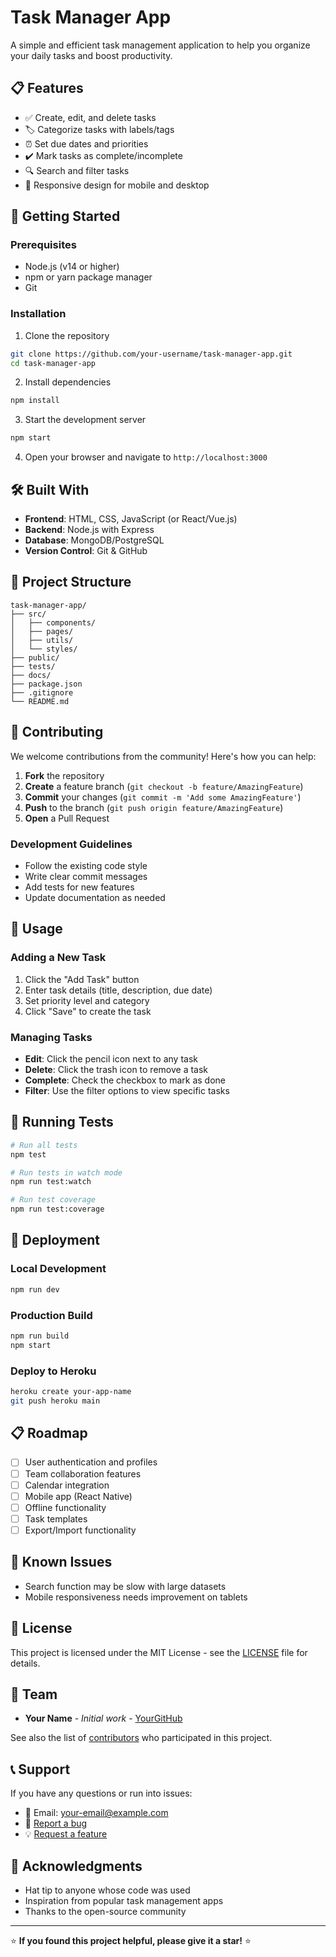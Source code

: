 # Task Manager App

A simple and efficient task management application to help you organize your daily tasks and boost productivity.

## 📋 Features

- ✅ Create, edit, and delete tasks
- 🏷️ Categorize tasks with labels/tags
- ⏰ Set due dates and priorities
- ✔️ Mark tasks as complete/incomplete
- 🔍 Search and filter tasks
- 📱 Responsive design for mobile and desktop

## 🚀 Getting Started

### Prerequisites

- Node.js (v14 or higher)
- npm or yarn package manager
- Git

### Installation

1. Clone the repository
```bash
git clone https://github.com/your-username/task-manager-app.git
cd task-manager-app
```

2. Install dependencies
```bash
npm install
```

3. Start the development server
```bash
npm start
```

4. Open your browser and navigate to `http://localhost:3000`

## 🛠️ Built With

- **Frontend**: HTML, CSS, JavaScript (or React/Vue.js)
- **Backend**: Node.js with Express
- **Database**: MongoDB/PostgreSQL
- **Version Control**: Git & GitHub

## 📁 Project Structure

```
task-manager-app/
├── src/
│   ├── components/
│   ├── pages/
│   ├── utils/
│   └── styles/
├── public/
├── tests/
├── docs/
├── package.json
├── .gitignore
└── README.md
```

## 🤝 Contributing

We welcome contributions from the community! Here's how you can help:

1. **Fork** the repository
2. **Create** a feature branch (`git checkout -b feature/AmazingFeature`)
3. **Commit** your changes (`git commit -m 'Add some AmazingFeature'`)
4. **Push** to the branch (`git push origin feature/AmazingFeature`)
5. **Open** a Pull Request

### Development Guidelines

- Follow the existing code style
- Write clear commit messages
- Add tests for new features
- Update documentation as needed

## 📝 Usage

### Adding a New Task
1. Click the "Add Task" button
2. Enter task details (title, description, due date)
3. Set priority level and category
4. Click "Save" to create the task

### Managing Tasks
- **Edit**: Click the pencil icon next to any task
- **Delete**: Click the trash icon to remove a task
- **Complete**: Check the checkbox to mark as done
- **Filter**: Use the filter options to view specific tasks

## 🧪 Running Tests

```bash
# Run all tests
npm test

# Run tests in watch mode
npm run test:watch

# Run test coverage
npm run test:coverage
```

## 🚀 Deployment

### Local Development
```bash
npm run dev
```

### Production Build
```bash
npm run build
npm start
```

### Deploy to Heroku
```bash
heroku create your-app-name
git push heroku main
```

## 📋 Roadmap

- [ ] User authentication and profiles
- [ ] Team collaboration features
- [ ] Calendar integration
- [ ] Mobile app (React Native)
- [ ] Offline functionality
- [ ] Task templates
- [ ] Export/Import functionality

## 🐛 Known Issues

- Search function may be slow with large datasets
- Mobile responsiveness needs improvement on tablets

## 📄 License

This project is licensed under the MIT License - see the [LICENSE](LICENSE) file for details.

## 👥 Team

- **Your Name** - *Initial work* - [YourGitHub](https://github.com/your-username)

See also the list of [contributors](https://github.com/your-username/task-manager-app/contributors) who participated in this project.

## 📞 Support

If you have any questions or run into issues:

- 📧 Email: your-email@example.com
- 🐛 [Report a bug](https://github.com/your-username/task-manager-app/issues)
- 💡 [Request a feature](https://github.com/your-username/task-manager-app/issues)

## 🙏 Acknowledgments

- Hat tip to anyone whose code was used
- Inspiration from popular task management apps
- Thanks to the open-source community

---

⭐ **If you found this project helpful, please give it a star!** ⭐